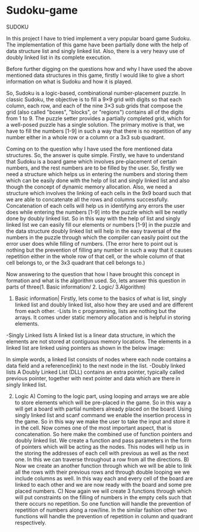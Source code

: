 # Sudoku-game
SUDOKU


In this project I have to tried implement a very popular board game Sudoku. The implementation of this game have been partially done with the help of data structure list and singly linked list. Also, there is a very heavy use of doubly linked list in its complete execution.

Before further digging on the questions how and why I have used the above mentioned data structures in this game, firstly I would like to give a short information on what is Sudoku and how it is played.

So, Sudoku is a logic-based, combinational number-placement puzzle. In classic Sudoku, the objective is to fill a 9×9 grid with digits so that each column, each row, and each of the nine 3×3 sub grids that compose the grid (also called "boxes", "blocks", or "regions") contains all of the digits from 1 to 9. The puzzle setter provides a partially completed grid, which for a well-posed puzzle has a single solution. The primary motive is that, we have to fill the numbers [1-9] in such a way that there is no repetition of any number either in a whole row or a column or a 3x3 sub quadrant.

Coming on to the question why I have used the fore mentioned data structures. So, the answer is quite simple. Firstly, we have to understand that Sudoku is a board game which involves pre-placement of certain numbers, and the rest numbers are to be filled by the user. So, firstly we need a structure which helps us in entering the numbers and storing them which can be easily done with the help of list and singly linked list and also though the concept of dynamic memory allocation. Also, we need a structure which involves the linking of each cells in the 9x9 board such that we are able to concatenate all the rows and columns successfully. Concatenation of each cells will help us in identifying any errors the user does while entering the numbers [1-9] into the puzzle which will be neatly done by doubly linked list. So in this way with the help of list and singly linked list we can easily fill our elements or numbers [1-9] in the puzzle and the data structure doubly linked list will help in the easy traversal of the numbers in the puzzle through which the compiler can easily point out the error user does while filling of numbers. (The error here to point out is nothing but the prevention of filling any number in such a way that it causes repetition either in the whole row of that cell, or the whole column of that cell belongs to, or the 3x3 quadrant that cell belongs to.)

Now answering to the question that how I have brought this concept in formation and what is the  algorithm used. So, lets answer this question in parts of three(1. Basic information/ 2. Logic/ 3.Algorithm)
1. Basic information| Firstly, lets come to the basics of what is list, singly linked list and doubly linked list, also how they are used and are different from each other.
-Lists
In c programming, lists are nothing but the arrays. It comes under static memory allocation and is helpful in storing elements.
 


-Singly Linked lists
A linked list is a linear data structure, in which the elements are not stored at contiguous memory locations. The elements in a linked list are linked using pointers as shown in the below image:
 
In simple words, a linked list consists of nodes where each node contains a data field and a reference(link) to the next node in the list.
-Doubly linked lists
A Doubly Linked List (DLL) contains an extra pointer, typically called previous pointer, together with next pointer and data which are there in singly linked list.
 
2. Logic
A) Coming to the logic part, using looping and arrays we are able to store elements which will be pre-placed in the game. So in this way a will get a board with partial numbers already placed on the board. Using singly linked list and scanf command we enable the insertion process in the game. So in this way we make the user to take the input and store it in the cell. Now comes one of the most important aspect, that is concatenation. So here make the combined use of function pointers and doubly linked list. We create a function and pass parameters in the form of pointers which will be acting as the nodes. This nodes will help us in the storing the addresses of each cell with previous as well as the next one. In this we can traverse throughout a row from all the directions.
B) Now we create an another function through which we will be able to link all the rows with their previous rows and through double looping we we include columns as well. In this way each and every cell of the board are linked to each other and we are now ready with the board and some pre placed numbers. 
C) Now again we will create 3 functions through which will put constraints on the filling of numbers in the empty cells such that there occurs no repetition. So one function will handle the prevention of repetition of numbers along a row/line. In the similar fashion other two functions will handle the prevention of repetition in column and quadrant respectively.
